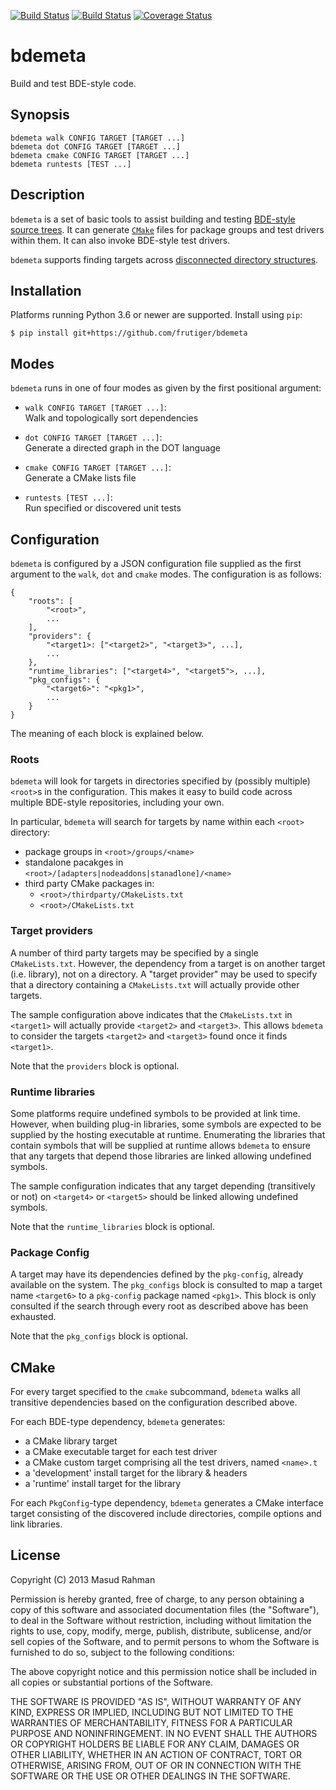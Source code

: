 [![Build Status](https://img.shields.io/travis/frutiger/bdemeta/master.svg?style=flat-square&logo=linux&logoColor=white)](https://travis-ci.org/frutiger/bdemeta)
[![Build Status](https://img.shields.io/appveyor/ci/frutiger/bdemeta/master.svg?style=flat-square&logo=windows)](https://ci.appveyor.com/project/frutiger/bdemeta)
[![Coverage Status](https://img.shields.io/coveralls/github/frutiger/bdemeta/master.svg?style=flat-square)](https://coveralls.io/github/frutiger/bdemeta?branch=master)

# bdemeta

Build and test BDE-style code.

## Synopsis

`bdemeta walk CONFIG TARGET [TARGET ...]`<br/>
`bdemeta dot CONFIG TARGET [TARGET ...]`<br/>
`bdemeta cmake CONFIG TARGET [TARGET ...]`<br/>
`bdemeta runtests [TEST ...]`

## Description

`bdemeta` is a set of basic tools to assist building and testing [BDE-style
source trees](https://github.com/bloomberg/bde).  It can generate
[`CMake`](https://cmake.org) files for package groups and test drivers within
them.  It can also invoke BDE-style test drivers.

`bdemeta` supports finding targets across [disconnected directory
structures](#roots).

## Installation

Platforms running Python 3.6 or newer are supported.  Install using `pip`:

    $ pip install git+https://github.com/frutiger/bdemeta

## Modes

`bdemeta` runs in one of four modes as given by the first positional argument:

  * `walk CONFIG TARGET [TARGET ...]`:<br/>
    Walk and topologically sort dependencies

  * `dot CONFIG TARGET [TARGET ...]`:<br/>
    Generate a directed graph in the DOT language

  * `cmake CONFIG TARGET [TARGET ...]`:<br/>
    Generate a CMake lists file

  * `runtests [TEST ...]`:<br/>
    Run specified or discovered unit tests

## Configuration

`bdemeta` is configured by a JSON configuration file supplied as the first
argument to the `walk`, `dot` and `cmake` modes.  The configuration is as
follows:

    {
        "roots": [
            "<root>",
            ...
        ],
        "providers": {
            "<target1>: ["<target2>", "<target3>", ...],
            ...
        },
        "runtime_libraries": ["<target4>", "<target5">, ...],
        "pkg_configs": {
            "<target6>": "<pkg1>",
            ...
        }
    }

The meaning of each block is explained below.

### Roots

`bdemeta` will look for targets in directories specified by (possibly multiple)
`<root>`s in the configuration.  This makes it easy to build code across
multiple BDE-style repositories, including your own.

In particular, `bdemeta` will search for targets by name within each `<root>`
directory:

  * package groups in `<root>/groups/<name>`
  * standalone pacakges in `<root>/[adapters|nodeaddons|stanadlone]/<name>`
  * third party CMake packages in:
      * `<root>/thirdparty/CMakeLists.txt`
      * `<root>/CMakeLists.txt`

### Target providers

A number of third party targets may be specified by a single `CMakeLists.txt`.
However, the dependency from a target is on another target (i.e. library), not
on a directory.  A "target provider" may be used to specify that a directory
containing a `CMakeLists.txt` will actually provide other targets.

The sample configuration above indicates that the `CMakeLists.txt` in
`<target1>` will actually provide `<target2>` and `<target3>`.  This allows
`bdemeta` to consider the targets `<target2>` and `<target3>` found once it
finds `<target1>`.

Note that the `providers` block is optional.

### Runtime libraries

Some platforms require undefined symbols to be provided at link time.  However,
when building plug-in libraries, some symbols are expected to be supplied by
the hosting executable at runtime.  Enumerating the libraries that contain
symbols that will be supplied at runtime allows `bdemeta` to ensure that any
targets that depend those libraries are linked allowing undefined symbols.

The sample configuration indicates that any target depending (transitively or
not) on `<target4>` or `<target5>` should be linked allowing undefined symbols.

Note that the `runtime_libraries` block is optional.

### Package Config

A target may have its dependencies defined by the `pkg-config`, already
available on the system.  The `pkg_configs` block is consulted to map a target
name `<target6>` to a `pkg-config` package named `<pkg1>`.  This block
is only consulted if the search through every root as described above has been
exhausted.

Note that the `pkg_configs` block is optional.

## CMake

For every target specified to the `cmake` subcommand, `bdemeta` walks all
transitive dependencies based on the configuration described above.

For each BDE-type dependency, `bdemeta` generates:

  * a CMake library target
  * a CMake executable target for each test driver
  * a CMake custom target comprising all the test drivers, named `<name>.t`
  * a 'development' install target for the library & headers
  * a 'runtime' install target for the library

For each `PkgConfig`-type dependency, `bdemeta` generates a CMake interface
target consisting of the discovered include directories, compile options and
link libraries.

## License

Copyright (C) 2013 Masud Rahman

Permission is hereby granted, free of charge, to any person obtaining a copy of
this software and associated documentation files (the "Software"), to deal in
the Software without restriction, including without limitation the rights to
use, copy, modify, merge, publish, distribute, sublicense, and/or sell copies
of the Software, and to permit persons to whom the Software is furnished to do
so, subject to the following conditions:

The above copyright notice and this permission notice shall be included in all
copies or substantial portions of the Software.

THE SOFTWARE IS PROVIDED "AS IS", WITHOUT WARRANTY OF ANY KIND, EXPRESS OR
IMPLIED, INCLUDING BUT NOT LIMITED TO THE WARRANTIES OF MERCHANTABILITY,
FITNESS FOR A PARTICULAR PURPOSE AND NONINFRINGEMENT. IN NO EVENT SHALL THE
AUTHORS OR COPYRIGHT HOLDERS BE LIABLE FOR ANY CLAIM, DAMAGES OR OTHER
LIABILITY, WHETHER IN AN ACTION OF CONTRACT, TORT OR OTHERWISE, ARISING FROM,
OUT OF OR IN CONNECTION WITH THE SOFTWARE OR THE USE OR OTHER DEALINGS IN THE
SOFTWARE.

